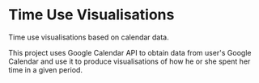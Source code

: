 # Time Use Visualisations
Time use visualisations based on calendar data.

This project uses Google Calendar API to obtain data from user's Google Calendar and use it to produce visualisations of how he or she spent her time in a given period.
